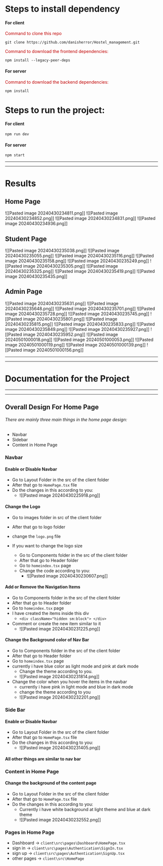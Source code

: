 # Steps to install dependency
#### For client

<span style="color:#c00000">Command to clone this repo</span>
```
git clone https://github.com/danisherror/Hostel_management.git
```

<span style="color:#c00000">Command to download the frontend dependencies:</span>
```
npm install --legacy-peer-deps
```
#### For server

<span style="color:#c00000">Command to download the backend dependencies:</span>
```
npm install
```

# Steps to run the project:
#### For client

```
npm run dev
```
#### For server
```
npm start
```
---
---
# Results

## Home Page
![[Pasted image 20240430234811.png]]
![[Pasted image 20240430234852.png]]
![[Pasted image 20240430234831.png]]
![[Pasted image 20240430234936.png]]

## Student Page
![[Pasted image 20240430235038.png]]
![[Pasted image 20240430235055.png]]
![[Pasted image 20240430235116.png]]
![[Pasted image 20240430235158.png]]
![[Pasted image 20240430235249.png]]
![[Pasted image 20240430235305.png]]
![[Pasted image 20240430235325.png]]
![[Pasted image 20240430235419.png]]
![[Pasted image 20240430235435.png]]

## Admin Page
![[Pasted image 20240430235631.png]]
![[Pasted image 20240430235648.png]]
![[Pasted image 20240430235701.png]]
![[Pasted image 20240430235728.png]]
![[Pasted image 20240430235745.png]]
![[Pasted image 20240430235801.png]]
![[Pasted image 20240430235815.png]]
![[Pasted image 20240430235833.png]]
![[Pasted image 20240430235849.png]]
![[Pasted image 20240430235927.png]]
![[Pasted image 20240430235952.png]]
![[Pasted image 20240501000018.png]]
![[Pasted image 20240501000053.png]]
![[Pasted image 20240501000119.png]]
![[Pasted image 20240501000139.png]]
![[Pasted image 20240501000156.png]]

---
---
# Documentation for the Project
---
---

## Overall Design For Home Page

###### There are mainly three main things in the home page design:
- Navbar
- Sidebar
- Content in Home Page

### Navbar

#### Enable or Disable Navbar
- Go to Layout Folder in the src of the client folder
- After that go to `HomePage.tsx` file
- Do the changes in this according to you:
	- ![[Pasted image 20240430225918.png]]

#### Change the Logo
- Go to images folder in src of the client folder
- After that go to logo folder
- change the `logo.png` file

- If you want to change the logo size
	- Go to Components folder in the src of the client folder
	- After that go to Header folder
	- Go to `homeindex.tsx` page
	- Change the code according to you:
		- ![[Pasted image 20240430230607.png]]

#### Add or Remove the Navigation Items

- Go to Components folder in the src of the client folder
- After that go to Header folder
- Go to `homeindex.tsx` page
- I have created the items inside this div
	- `<div className="hidden sm:block"> </div>`
- Comment or create the new item similar to it
	- ![[Pasted image 20240430231225.png]]

#### Change the Background color of Nav Bar
- Go to Components folder in the src of the client folder
- After that go to Header folder
- Go to `homeindex.tsx` page
- currently i have blue color as light mode and pink at dark mode
	- Change the theme according to you.
	- ![[Pasted image 20240430231814.png]]
- Change the color when you hover the items in the navbar
	- currently i have pink in light mode and blue in dark mode
	- change the theme according to you
	- ![[Pasted image 20240430232201.png]]


### Side Bar

#### Enable or Disable Navbar
- Go to Layout Folder in the src of the client folder
- After that go to `HomePage.tsx` file
- Do the changes in this according to you:
	- ![[Pasted image 20240430231405.png]]

#### All other things are similar to nav bar

### Content in Home Page

#### Change the background of the content page
- Go to Layout Folder in the src of the client folder
- After that go to `HomePage.tsx` file
- Do the changes in this according to you:
	- Currently i have white background at light theme and blue at dark theme
	- ![[Pasted image 20240430232552.png]]

### Pages in Home Page
- Dashboard -> `client\src\pages\Dashboard\HomePage.tsx`
- sign in -> `client\src\pages\Authentication\SignIn.tsx`
- sign up -> `client\src\pages\Authentication\SignUp.tsx`
- other pages -> `client\src\HomePage`


